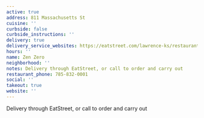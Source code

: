 ```yaml
---
active: true
address: 811 Massachusetts St
cuisine: ''
curbside: false
curbside_instructions: ''
delivery: true
delivery_service_websites: https://eatstreet.com/lawrence-ks/restaurants/zen-zero?order
hours: ''
name: Zen Zero
neighborhood: ''
notes: Delivery through EatStreet, or call to order and carry out
restaurant_phone: 785-832-0001
social: ''
takeout: true
website: ''
---
```


Delivery through EatStreet, or call to order and carry out